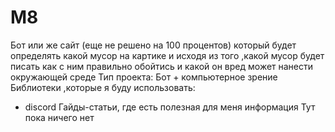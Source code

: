 # M8
Бот или же сайт (еще не решено на 100 процентов) который будет определять какой мусор на картике и исходя из того ,какой мусор будет писать как с ним правильно обойтись и какой он вред может нанести окружающей среде
Тип проекта:
Бот + компьютерное зрение
Библиотеки ,которые я буду использовать:
- discord
Гайды-статьи, где есть полезная для меня информация
Тут пока ничего нет
